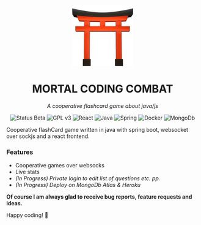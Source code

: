 
<p align=center>
  <img src="logo.png"/>
</p>

<h1 align=center>
MORTAL CODING COMBAT
</h1>

<p align=center><i>A cooperative flashcard game about java/js</i></p>

<p align=center>
  <img alt="Status Beta" src="https://img.shields.io/badge/Status-Beta-green.svg?style=flat"/>  <img alt="GPL v3" src="https://img.shields.io/badge/License-GPL%20v3-orange.svg"/>  <img alt="React" src="https://img.shields.io/badge/-React-blue?logo=react&style=flat"/>  <img alt="Java" src="https://img.shields.io/badge/-Java-brown?logo=java&style=flat"/>  <img alt="Spring" src="https://img.shields.io/badge/-Spring-lightgrey?logo=spring&style=flat"/>  <img alt="Docker" src="https://img.shields.io/badge/-Docker-grey?logo=docker&style=flat"/>  <img alt="MongoDb" src="https://img.shields.io/badge/-MongoDb-yellow?logo=mongodb&style=flat"/>
</p>

Cooperative flashCard game written in java with spring boot, websocket over sockjs and a react frontend.

### Features
- Cooperative games over websocks
- Live stats
- *(In Progress) Private login to edit list of questions etc. pp.*
- *(In Progress) Deploy on MongoDb Atlas & Heroku*

**Of course I am always glad to receive bug reports, feature requests and ideas.**

Happy coding! :metal: